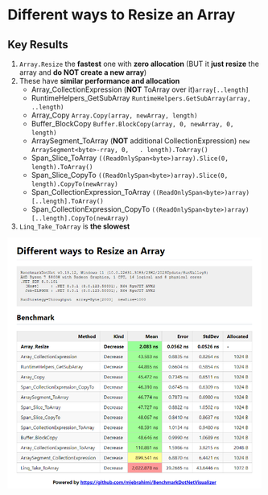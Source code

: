 # Different ways to Resize an Array

## Key Results

1. `Array.Resize` the **fastest** one with **zero allocation** (BUT it **just resize** the array and **do NOT create a new array**)
2. These have **similar performance and allocation**
   - Array_CollectionExpression (**NOT** ToArray over it)`array[..length]`
   - RuntimeHelpers_GetSubArray `RuntimeHelpers.GetSubArray(array, ..length)`
   - Array_Copy `Array.Copy(array, newArray, length)`
   - Buffer_BlockCopy `Buffer.BlockCopy(array, 0, newArray, 0, length)`
   - ArraySegment_ToArray (**NOT** additional CollectionExpression) `new ArraySegment<byte>-rray, 0,   . length).ToArray()`
   - Span_Slice_ToArray `((ReadOnlySpan<byte>)array).Slice(0, length).ToArray()`
   - Span_Slice_CopyTo `((ReadOnlySpan<byte>)array).Slice(0, length).CopyTo(newArray)`
   - Span_CollectionExpression_ToArray `((ReadOnlySpan<byte>)array)[..length].ToArray()`
   - Span_CollectionExpression_CopyTo `((ReadOnlySpan<byte>)array)[..length].CopyTo(newArray)`
3. `Linq_Take_ToArray` is **the slowest**

![Benchmark](Benchmark.png)
